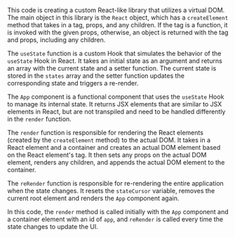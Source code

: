 This code is creating a custom React-like library that utilizes a virtual DOM. The main object in this library is the `React` object, which has a `createElement` method that takes in a tag, props, and any children. If the tag is a function, it is invoked with the given props, otherwise, an object is returned with the tag and props, including any children.

The `useState` function is a custom Hook that simulates the behavior of the `useState` Hook in React. It takes an initial state as an argument and returns an array with the current state and a setter function. The current state is stored in the `states` array and the setter function updates the corresponding state and triggers a re-render.

The `App` component is a functional component that uses the `useState` Hook to manage its internal state. It returns JSX elements that are similar to JSX elements in React, but are not transpiled and need to be handled differently in the `render` function.

The `render` function is responsible for rendering the React elements (created by the `createElement` method) to the actual DOM. It takes in a React element and a container and creates an actual DOM element based on the React element's tag. It then sets any props on the actual DOM element, renders any children, and appends the actual DOM element to the container.

The `reRender` function is responsible for re-rendering the entire application when the state changes. It resets the `stateCursor` variable, removes the current root element and renders the `App` component again.

In this code, the `render` method is called initially with the `App` component and a container element with an id of `app`, and `reRender` is called every time the state changes to update the UI.

